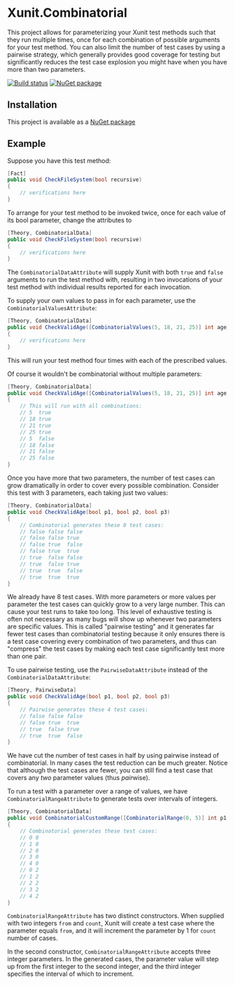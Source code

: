 Xunit.Combinatorial
======================

This project allows for parameterizing your Xunit test methods such that
they run multiple times, once for each combination of possible arguments
for your test method. You can also limit the number of test cases by using
a pairwise strategy, which generally provides good coverage for testing
but significantly reduces the test case explosion you might have when
you have more than two parameters.

[![Build status](https://ci.appveyor.com/api/projects/status/7w8sae8tfn0gf4g6?svg=true)](https://ci.appveyor.com/project/AArnott/xunit-combinatorial)
[![NuGet package](https://img.shields.io/nuget/v/xunit.combinatorial.svg)](https://nuget.org/packages/xunit.combinatorial)

## Installation

This project is available as a [NuGet package][NuPkg]

## Example

Suppose you have this test method:

```csharp
[Fact]
public void CheckFileSystem(bool recursive)
{
    // verifications here
}
```

To arrange for your test method to be invoked twice, once for each value
of its bool parameter, change the attributes to 

```csharp
[Theory, CombinatorialData]
public void CheckFileSystem(bool recursive)
{
    // verifications here
}
```

The `CombinatorialDataAttribute` will supply Xunit with both `true` and `false`
arguments to run the test method with, resulting in two invocations of your 
test method with individual results reported for each invocation.

To supply your own values to pass in for each parameter, use the
`CombinatorialValuesAttribute`:

```csharp
[Theory, CombinatorialData]
public void CheckValidAge([CombinatorialValues(5, 18, 21, 25)] int age)
{
    // verifications here
}
```

This will run your test method four times with each of the prescribed values.

Of course it wouldn't be combinatorial without multiple parameters:

```csharp
[Theory, CombinatorialData]
public void CheckValidAge([CombinatorialValues(5, 18, 21, 25)] int age, bool friendlyOfficer)
{
    // This will run with all combinations:
    // 5  true
    // 18 true
    // 21 true
    // 25 true
    // 5  false
    // 18 false
    // 21 false
    // 25 false
}
```

Once you have more that two parameters, the number of test cases can grow
dramatically in order to cover every possible combination.
Consider this test with 3 parameters, each taking just two values:

```csharp
[Theory, CombinatorialData]
public void CheckValidAge(bool p1, bool p2, bool p3)
{
    // Combinatorial generates these 8 test cases:
    // false false false
    // false false true
    // false true  false
    // false true  true
    // true  false false
    // true  false true
    // true  true  false
    // true  true  true
}
```

We already have 8 test cases. With more parameters or more values per parameter
the test cases can quickly grow to a very large number.
This can cause your test runs to take too long. This level of
exhaustive testing is often not necessary as many bugs will show up whenever
two parameters are specific values. This is called "pairwise testing" and
it generates far fewer test cases than combinatorial testing because
it only ensures there is a test case covering every combination of two
parameters, and thus can "compress" the test cases by making each test case
significantly test more than one pair.

To use pairwise testing, use the `PairwiseDataAttribute` instead of the
`CombinatorialDataAttribute`:

```csharp
[Theory, PairwiseData]
public void CheckValidAge(bool p1, bool p2, bool p3)
{
    // Pairwise generates these 4 test cases:
    // false false false
    // false true  true
    // true  false true
    // true  true  false
}
```

We have cut the number of test cases in half by using pairwise instead of
combinatorial. In many cases the test reduction can be much greater.
Notice that although the test cases are fewer, you can still find a test
case that covers any *two* parameter values (thus *pair*wise).

To run a test with a parameter over a range of values, we have
`CombinatorialRangeAttribute` to generate tests over intervals of integers.
```csharp
[Theory, CombinatorialData]
public void CombinatorialCustomRange([CombinatorialRange(0, 5)] int p1, [CombinatorialRange(0, 3, 2)] int p2)
{
    // Combinatorial generates these test cases:
    // 0 0
    // 1 0
    // 2 0
    // 3 0
    // 4 0
    // 0 2
    // 1 2
    // 2 2
    // 3 2
    // 4 2
}
```

`CombinatorialRangeAttribute` has two distinct constructors.
When supplied with two integers `from` and `count`, Xunit
will create a test case where the parameter equals `from`, and
it will increment the parameter by 1 for `count` number of cases.

In the second constructor, `CombinatorialRangeAttribute` 
accepts three integer parameters. In the generated cases, the
parameter value will step up from the first integer to the
second integer, and the third integer specifies the interval of
which to increment.


 [NuPkg]: https://www.nuget.org/packages/Xunit.Combinatorial

